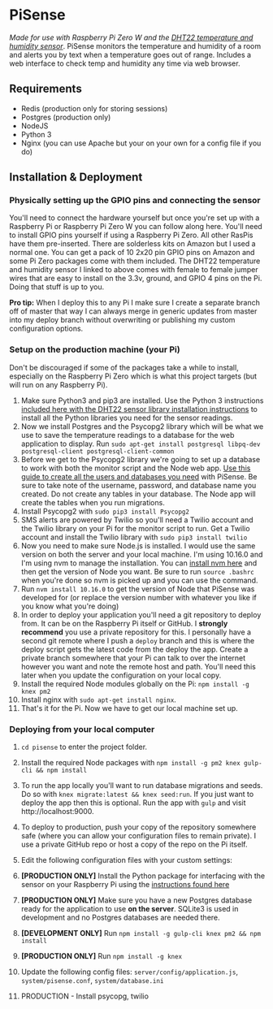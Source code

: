 # PiSense

*Made for use with Raspberry Pi Zero W and the [DHT22 temperature and humidity sensor](https://www.amazon.com/gp/product/B073F472JL/ref=ppx_yo_dt_b_asin_title_o01_s00?ie=UTF8&psc=1)*. PiSense monitors the temperature and humidity of a room and alerts you by text when a temperature goes out of range. Includes a web interface to check temp and humidity any time via web browser.

## Requirements

- Redis (production only for storing sessions)
- Postgres (production only)
- NodeJS
- Python 3
- Nginx (you can use Apache but your on your own for a config file if you do)

## Installation & Deployment

### Physically setting up the GPIO pins and connecting the sensor

You'll need to connect the hardware yourself but once you're set up with a Raspberry Pi or Raspberry Pi Zero W you can follow along here. You'll need to install GPIO pins yourself if using a Raspberry Pi Zero. All other RasPis have them pre-inserted. There are solderless kits on Amazon but I used a normal one. You can get a pack of 10 2x20 pin GPIO pins on Amazon and some Pi Zero packages come with them included. The DHT22 temperature and humidity sensor I linked to above comes with female to female jumper wires that are easy to install on the 3.3v, ground, and GPIO 4 pins on the Pi. Doing that stuff is up to you.

__Pro tip:__ When I deploy this to any Pi I make sure I create a separate branch off of master that way I can always merge in generic updates from master into my deploy branch without overwriting or publishing my custom configuration options.

### Setup on the production machine (your Pi)

Don't be discouraged if some of the packages take a while to install, especially on the Raspberry Pi Zero which is what this project targets (but will run on any Raspberry Pi).

1. Make sure Python3 and pip3 are installed. Use the Python 3 instructions [included here with the DHT22 sensor library installation instructions](https://github.com/adafruit/Adafruit_Python_DHT) to install all the Python libraries you need for the sensor readings.
2. Now we install Postgres and the Psycopg2 library which will be what we use to save the temperature readings to a database for the web application to display. Run `sudo apt-get install postgresql libpq-dev postgresql-client postgresql-client-common`
3. Before we get to the Psycopg2 library we're going to set up a database to work with both the monitor script and the Node web app. [Use this guide to create all the users and databases you need](https://www.digitalocean.com/community/tutorials/how-to-install-and-use-postgresql-on-ubuntu-18-04) with PiSense. Be sure to take note of the username, password, and database name you created. Do not create any tables in your database. The Node app will create the tables when you run migrations.
4. Install Psycopg2 with `sudo pip3 install Psycopg2`
5. SMS alerts are powered by Twilio so you'll need a Twilio account and the Twilio library on your Pi for the monitor script to run. Get a Twilio account and install the Twilio library with `sudo pip3 install twilio`
6. Now you need to make sure Node.js is installed. I would use the same version on both the server and your local machine. I'm using 10.16.0 and I'm using nvm to manage the installation. You can [install nvm here](https://github.com/nvm-sh/nvm) and then get the version of Node you want. Be sure to run `source .bashrc` when you're done so nvm is picked up and you can use the command.
7. Run `nvm install 10.16.0` to get the version of Node that PiSense was developed for (or replace the version number with whatever you like if you know what you're doing)
8. In order to deploy your application you'll need a git repository to deploy from. It can be on the Raspberry Pi itself or GitHub. I __strongly recommend__ you use a private repository for this. I personally have a second git remote where I push a `deploy` branch and this is where the deploy script gets the latest code from the deploy the app. Create a private branch somewhere that your Pi can talk to over the internet however you want and note the remote host and path. You'll need this later when you update the configuration on your local copy.
9. Install the required Node modules globally on the Pi: `npm install -g knex pm2`
10. Install nginx with `sudo apt-get install nginx`.
11. That's it for the Pi. Now we have to get our local machine set up.

### Deploying from your local computer

1. `cd pisense` to enter the project folder.
2. Install the required Node packages with `npm install -g pm2 knex gulp-cli && npm install`
3. To run the app locally you'll want to run database migrations and seeds. Do so with `knex migrate:latest && knex seed:run`. If you just want to deploy the app then this is optional. Run the app with `gulp` and visit http://localhost:9000.
4. To deploy to production, push your copy of the repository somewhere safe (where you can allow your configuration files to remain private). I use a private GitHub repo or host a copy of the repo on the Pi itself.
5. Edit the following configuration files with your custom settings: 

1. __[PRODUCTION ONLY]__ Install the Python package for interfacing with the sensor on your Raspberry Pi using the [instructions found here](https://github.com/adafruit/Adafruit_Python_DHT)
2. __[PRODUCTION ONLY]__ Make sure you have a new Postgres database ready for the application to use __on the server__. SQLite3 is used in development and no Postgres databases are needed there.
3. __[DEVELOPMENT ONLY]__ Run `npm install -g gulp-cli knex pm2 && npm install`
4. __[PRODUCTION ONLY]__ Run `npm install -g knex`
4. Update the following config files: `server/config/application.js`, `system/pisense.conf`, `system/database.ini`
5. PRODUCTION - Install psycopg, twilio
